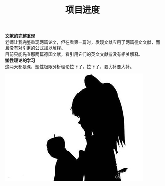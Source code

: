 ﻿---
layout: article
title: 项目进度
mathjax: true
key: 2018-07-04-diary
---
**文献的完整重现**   
  老师让我完整重现两篇论文，但在看第一篇时，发现文献应用了两篇德文文献，而且没有对引用的公式加以解释。   
  目前只能先查那两篇德国文献，看引用它们的英文文献有没有相关解释。   
**塑性理论的学习**   
  这两天都是课，塑性极限分析理论拉下了，拉下了，要大补要大补。  

![a](https://github.com/FourthNight/FourthNight.github.io/blob/master/pics/badapple.jpg)


